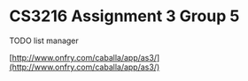 # CS3216 Assignment 3 Group 5TODO list manager[http://www.onfry.com/caballa/app/as3/](http://www.onfry.com/caballa/app/as3/)